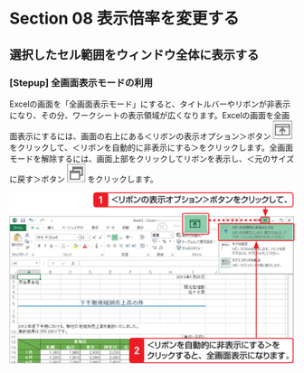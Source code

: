 # Section 08 表示倍率を変更する

## 選択したセル範囲をウィンドウ全体に表示する

### [Stepup] 全画面表示モードの利用
Excelの画面を「全画面表示モード」にすると、タイトルバーやリボンが非表示になり、その分、ワークシートの表示領域が広くなります。Excelの画面を全画面表示にするには、画面の右上にある＜リボンの表示オプション＞ボタン ![](icon_option_up.png) をクリックして、＜リボンを自動的に非表示にする＞をクリックします。全画面モードを解除するには、画面上部をクリックしてリボンを表示し、＜元のサイズに戻す＞ボタン ![](icon_redo_size.png) をクリックします。

![](004.png)
